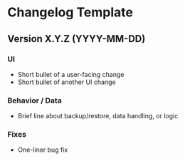 # Changelog Template

## Version X.Y.Z (YYYY-MM-DD)
### UI
- Short bullet of a user-facing change
- Short bullet of another UI change

### Behavior / Data
- Brief line about backup/restore, data handling, or logic

### Fixes
- One-liner bug fix
